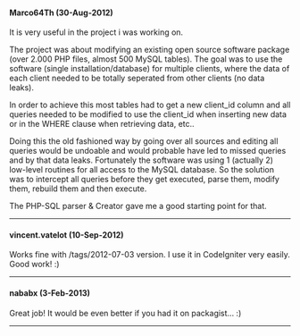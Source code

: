 #### Marco64Th (30-Aug-2012)

It is very useful in the project i was working on.

The project was about modifying an existing open source software package (over 2.000 PHP files, almost 500 MySQL tables). The goal was to use the software (single installation/database) for multiple clients, where the data of each client needed to be totally seperated from other clients (no data leaks).

In order to achieve this most tables had to get a new client_id column and all queries needed to be modified to use the client_id when inserting new data or in the WHERE clause when retrieving data, etc..

Doing this the old fashioned way by going over all sources and editing all queries would be undoable and would probable have led to missed queries and by that data leaks. Fortunately the software was using 1 (actually 2) low-level routines for all access to the MySQL database. So the solution was to intercept all queries before they get executed, parse them, modify them, rebuild them and then execute.

The PHP-SQL parser & Creator gave me a good starting point for that.

***

#### vincent.vatelot (10-Sep-2012)

Works fine with /tags/2012-07-03 version. I use it in CodeIgniter very easily. Good work! :)

***

#### nababx (3-Feb-2013)

Great job! It would be even better if you had it on packagist... :) 

***

